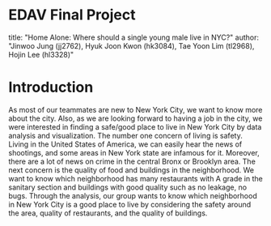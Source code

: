 # EDAV Final Project
title: "Home Alone: Where should a single young male live in NYC?"
author: "Jinwoo Jung (jj2762), Hyuk Joon Kwon (hk3084), Tae Yoon Lim (tl2968), Hojin Lee (hl3328)"

# Introduction
As most of our teammates are new to New York City, we want to know more about the city. Also, as we are looking forward to having a job in the city, we were interested in finding a safe/good place to live in New York City by data analysis and visualization. The number one concern of living is safety. Living in the United States of America, we can easily hear the news of shootings, and some areas in New York state are infamous for it. Moreover, there are a lot of news on crime in the central Bronx or Brooklyn area. The next concern is the quality of food and buildings in the neighborhood. We want to know which neighborhood has many restaurants with A grade in the sanitary section and buildings with good quality such as no leakage, no bugs. Through the analysis, our group wants to know which neighborhood in New York City is a good place to live by considering the safety around the area, quality of restaurants, and the quality of buildings. 
